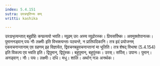 ```yaml
---
index: 5.4.151
sutra: उरःप्रभृतिभ्यः कप्
vritti: kashika

---
```

उरःप्रभृत्यन्तात् बहुव्रीहेः कप्प्रत्ययो भवति। व्यूढम् उरः अस्य व्यूढोरस्कः। प्रियसर्पिष्कः। अवमुक्तोपानत्कः। पुमाननड्वान् पयः नौः लक्ष्मीः इति विभक्त्यन्ताः पठ्यन्ते, न प्रातिपदिकानि। तत्र इदं प्रयोजनम् एकवचनान्तानाम् एव ग्रहणम् इह विज्ञायेत, द्विवचनबहुवचनान्तानां मा भूतिति। तत्र शेषद् विभाषा (5.4.154) इति विकल्प एव भवति इति। द्विपुमान्, द्विपुंस्कः। बहुपुमान्, बहुपुंस्कः। उरस्। सर्पिस्। उपानः। पुमान्। अनड्वान्। नौः। पयः। लक्ष्मीः। दधि। मधु। शालि। अर्थान् नञः अनर्थकः।